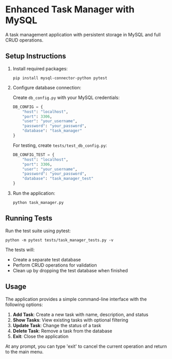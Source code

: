 # Enhanced Task Manager with MySQL

A task management application with persistent storage in MySQL and full CRUD operations.

## Setup Instructions

1. Install required packages:
   ```
   pip install mysql-connector-python pytest
   ```

2. Configure database connection:
   
   Create `db_config.py` with your MySQL credentials:
   ```python
   DB_CONFIG = {
       "host": "localhost",
       "port": 3306,
       "user": "your_username",
       "password": "your_password", 
       "database": "task_manager"
   }
   ```

   For testing, create `tests/test_db_config.py`:
   ```python
   DB_CONFIG_TEST = {
       "host": "localhost",
       "port": 3306,
       "user": "your_username",
       "password": "your_password", 
       "database": "task_manager_test"
   }
   ```

3. Run the application:
   ```
   python task_manager.py
   ```

## Running Tests

Run the test suite using pytest:
```
python -m pytest tests/task_manager_tests.py -v
```

The tests will:
- Create a separate test database
- Perform CRUD operations for validation
- Clean up by dropping the test database when finished

## Usage

The application provides a simple command-line interface with the following options:

1. **Add Task**: Create a new task with name, description, and status
2. **Show Tasks**: View existing tasks with optional filtering
3. **Update Task**: Change the status of a task
4. **Delete Task**: Remove a task from the database
5. **Exit**: Close the application

At any prompt, you can type 'exit' to cancel the current operation and return to the main menu.